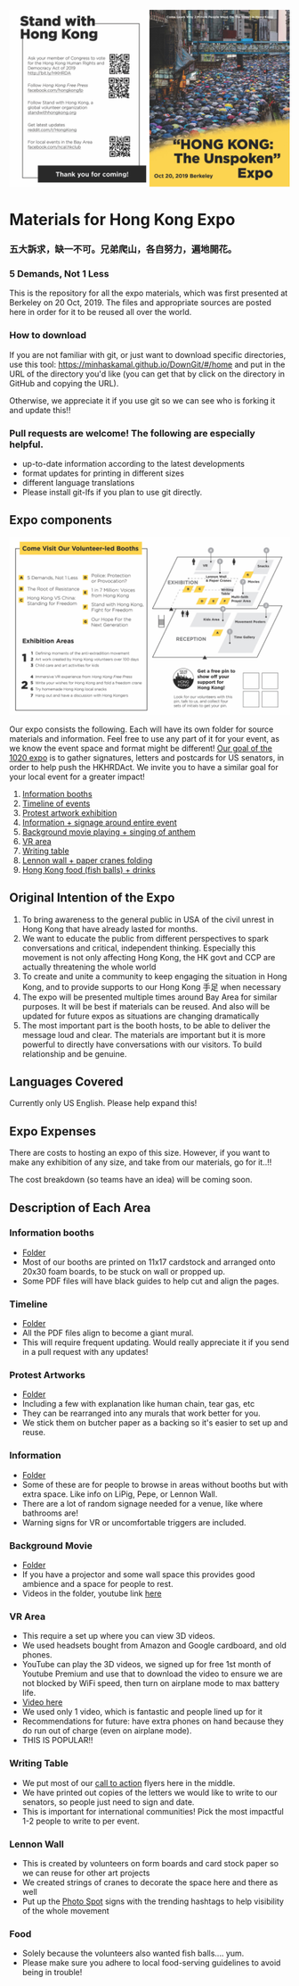 ![Expo Program Guide Cover](/Titles/program_guide_front.jpg)

# Materials for Hong Kong Expo
### 五大訴求，缺一不可。兄弟爬山，各自努力，遍地開花。
### 5 Demands, Not 1 Less

This is the repository for all the expo materials, which was first presented at Berkeley on 20 Oct, 2019.
The files and appropriate sources are posted here in order for it to be reused all over the world.

### How to download

If you are not familiar with git, or just want to download specific directories, use this tool:
https://minhaskamal.github.io/DownGit/#/home
and put in the URL of the directory you'd like (you can get that by click on the directory in GitHub and copying the URL).

Otherwise, we appreciate it if you use git so we can see who is forking it and update this!!

### Pull requests are welcome! The following are especially helpful.
- up-to-date information according to the latest developments
- format updates for printing in different sizes
- different language translations
- Please install git-lfs if you plan to use git directly.

## Expo components

![Expo Program Guide Cover](/Titles/program_guide_inside.jpg)

Our expo consists the following. Each will have its own folder for source materials and information. Feel free to use any part of it for your event, as we know the event space and format might be different!
[Our goal of the 1020 expo](#original-intention-of-the-expo) is to gather signatures, letters and postcards for US senators, in order to help push the HKHRDAct. We invite you to have a similar goal for your local event for a greater impact!


1. [Information booths](#information-booths)
2. [Timeline of events](#timeline)
3. [Protest artwork exhibition](#protest-artworks)
4. [Information + signage around entire event](#information)
5. [Background movie playing + singing of anthem](#background-movie)
6. [VR area](#VR-area)
7. [Writing table](#writing-table)
8. [Lennon wall + paper cranes folding](#lennon-wall)
9. [Hong Kong food (fish balls) + drinks](#food)

## Original Intention of the Expo

1. To bring awareness to the general public in USA of the civil unrest in Hong Kong that have already lasted for months. 
2. We want to educate the public from different perspectives to spark conversations and critical, independent thinking. Especially this movement is not only affecting Hong Kong, the HK govt and CCP are actually threatening the whole world 
3. To create and unite a community to keep engaging the situation in Hong Kong, and to provide supports to our Hong Kong 手足 when necessary 
4. The expo will be presented multiple times around Bay Area for similar purposes. It will be best if materials can be reused. And also will be updated for future expos as situations are changing dramatically 
5. The most important part is the booth hosts, to be able to deliver the message loud and clear. The materials are important but it is more powerful to directly have conversations with our visitors. To build relationship and be genuine. 

## Languages Covered

Currently only US English. Please help expand this!

## Expo Expenses

There are costs to hosting an expo of this size. However, if you want to make any exhibition of any size, and take from our materials, go for it..!!

The cost breakdown (so teams have an idea) will be coming soon.

## Description of Each Area

### Information booths
- [Folder](/1.%20Information%20Booths)
- Most of our booths are printed on 11x17 cardstock and arranged onto 20x30 foam boards, to be stuck on wall or propped up.
- Some PDF files will have black guides to help cut and align the pages.

### Timeline
- [Folder](/2.%20Timeline)
- All the PDF files align to become a giant mural.
- This will require frequent updating. Would really appreciate it if you send in a pull request with any updates!

### Protest Artworks
- [Folder](/3.%20Artworks)
- Including a few with explanation like human chain, tear gas, etc
- They can be rearranged into any murals that work better for you.
- We stick them on butcher paper as a backing so it's easier to set up and reuse.

### Information
- [Folder](/4.%20Information%20and%20Signs%20for%20Venue)
- Some of these are for people to browse in areas without booths but with extra space. Like info on LiPig, Pepe, or Lennon Wall.
- There are a lot of random signage needed for a venue, like where bathrooms are!
- Warning signs for VR or uncomfortable triggers are included.

### Background Movie
- [Folder](/5.%20Background%20Videos)
- If you have a projector and some wall space this provides good ambience and a space for people to rest.
- Videos in the folder, youtube link [here](https://www.youtube.com/watch?v=1U-vwe3AB50)

### VR Area
- This require a set up where you can view 3D videos.
- We used headsets bought from Amazon and Google cardboard, and old phones.
- YouTube can play the 3D videos, we signed up for free 1st month of Youtube Premium and use that to download the video to ensure we are not blocked by WiFi speed, then turn on airplane mode to max battery life.
- [Video here](https://www.youtube.com/watch?v=HN_hFG_P-5s)
- We used only 1 video, which is fantastic and people lined up for it
- Recommendations for future: have extra phones on hand because they do run out of charge (even on airplane mode). 
- THIS IS POPULAR!!

### Writing Table
- We put most of our [call to action](/Signs%20Around%20Venue/Call%20to%20Action) flyers here in the middle.
- We have printed out copies of the letters we would like to write to our senators, so people just need to sign and date.
- This is important for international communities! Pick the most impactful 1-2 people to write to per event.

### Lennon Wall
- This is created by volunteers on form boards and card stock paper so we can reuse for other art projects
- We created strings of cranes to decorate the space here and there as well
- Put up the [Photo Spot](/Signs%20Around%20Venue/Call%20to%20Action/en-US/Call%20to%20action-%20photo%20spot.pdf) signs with the trending hashtags to help visibility of the whole movement

### Food
- Solely because the volunteers also wanted fish balls.... yum.
- Please make sure you adhere to local food-serving guidelines to avoid being in trouble!
